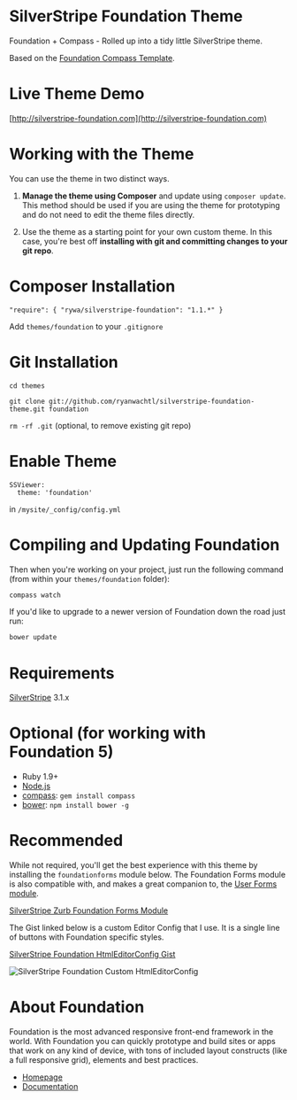 SilverStripe Foundation Theme
=================================

Foundation + Compass - Rolled up into a tidy little SilverStripe theme.

Based on the [Foundation Compass Template](https://github.com/zurb/foundation-compass-template).

Live Theme Demo
=================================

[http://silverstripe-foundation.com](http://silverstripe-foundation.com)

Working with the Theme
=================================

You can use the theme in two distinct ways.

1. **Manage the theme using Composer** and update using `composer update`. This method should be used if you are using the theme for prototyping and do not need to edit the theme files directly.

2. Use the theme as a starting point for your own custom theme. In this case, you're best off **installing with git and committing changes to your git repo**.

Composer Installation
=================================

`"require": { "rywa/silverstripe-foundation": "1.1.*" }`

Add `themes/foundation` to your `.gitignore`

Git Installation
=================================

`cd themes`

`git clone git://github.com/ryanwachtl/silverstripe-foundation-theme.git foundation`

`rm -rf .git` (optional, to remove existing git repo)

Enable Theme
=================================

```
SSViewer:
  theme: 'foundation'
```

in `/mysite/_config/config.yml`

Compiling and Updating Foundation
=================================

Then when you're working on your project, just run the following command (from within your `themes/foundation` folder):

```bash
compass watch
```

If you'd like to upgrade to a newer version of Foundation down the road just run:

```bash
bower update
```

Requirements
=================================
[SilverStripe](https://github.com/silverstripe/silverstripe-framework) 3.1.x

Optional (for working with Foundation 5)
=================================
- Ruby 1.9+
- [Node.js](http://nodejs.org)
- [compass](http://compass-style.org/): `gem install compass`
- [bower](http://bower.io): `npm install bower -g`

Recommended
=================================

While not required, you'll get the best experience with this theme by installing the `foundationforms` module below. The Foundation Forms module is also compatible with, and makes a great companion to, the [User Forms module](https://github.com/silverstripe/silverstripe-userforms).

[SilverStripe Zurb Foundation Forms Module](https://github.com/ryanwachtl/silverstripe-foundation-forms)

The Gist linked below is a custom Editor Config that I use. It is a single line of buttons with Foundation specific styles.

[SilverStripe Foundation HtmlEditorConfig Gist](https://gist.github.com/ryanwachtl/6251297)

![SilverStripe Foundation Custom HtmlEditorConfig](https://raw.github.com/ryanwachtl/silverstripe-foundation/master/images/demos/minimal-htmleditor-config.png)

About Foundation
=================================

Foundation is the most advanced responsive front-end framework in the world. With Foundation you can quickly prototype and build sites or apps that work on any kind of device, with tons of included layout constructs (like a full responsive grid), elements and best practices.

- [Homepage](http://foundation.zurb.com)
- [Documentation](http://foundation.zurb.com/docs)